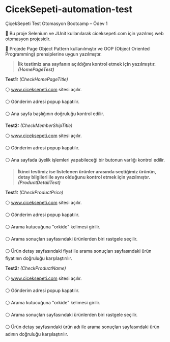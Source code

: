 # CicekSepeti-automation-test
ÇiçekSepeti Test Otomasyon Bootcamp – Ödev 1

🔲 Bu proje Selenium ve JUnit kullanılarak ciceksepeti.com için yazılmış web otomasyon projesidir.

🔲 Projede Page Object Pattern kullanılmıştır ve OOP (Object Oriented Programming) prensiplerine uygun yazılmıştır. 

>**İlk testimiz ana sayfanın açıldığını kontrol etmek için yazılmıştır. *(HomePageTest)***

**Test1:** *(CheckHomePageTitle)*

⚪️ www.ciceksepeti.com sitesi açılır.

⚪️ Gönderim adresi popup kapatılır.

⚪️ Ana sayfa başlığının doğruluğu kontrol edilir.

**Test2:** *(CheckMemberShipTitle)*

⚪️ www.ciceksepeti.com sitesi açılır.

⚪️ Gönderim adresi popup kapatılır.

⚪️ Ana sayfada üyelik işlemleri yapabileceği bir butonun varlığı kontrol edilir.



>**İkinci testimiz ise listelenen ürünler arasında seçtiğimiz ürünün, detay bilgileri ile aynı olduğunu kontrol etmek için yazılmıştır. *(ProductDetailTest)***

**Test1:** *(CheckProductPrice)*

⚪️ www.ciceksepeti.com sitesi açılır.

⚪️ Gönderim adresi popup kapatılır.

⚪️ Arama kutucuğuna "orkide" kelimesi girilir.

⚪️ Arama sonuçları sayfasındaki ürünlerden biri rastgele seçilir.

⚪️ Ürün detay sayfasındaki fiyat ile arama sonuçları sayfasındaki ürün fiyatının doğruluğu karşılaştırılır.

**Test2:** *(CheckProductName)*

⚪️ www.ciceksepeti.com sitesi açılır.

⚪️ Gönderim adresi popup kapatılır.

⚪️ Arama kutucuğuna "orkide" kelimesi girilir.

⚪️ Arama sonuçları sayfasındaki ürünlerden biri rastgele seçilir.

⚪️ Ürün detay sayfasındaki ürün adı ile arama sonuçları sayfasındaki ürün adının doğruluğu karşılaştırılır.


